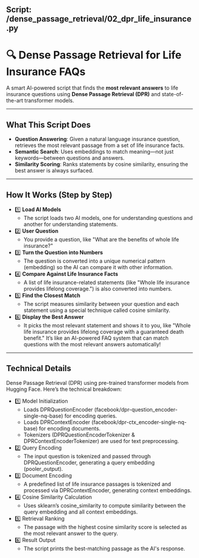 
## Script: /dense_passage_retrieval/02_dpr_life_insurance.py

# 🔍 Dense Passage Retrieval for Life Insurance FAQs
A smart AI-powered script that finds the **most relevant answers** to life insurance questions using **Dense Passage Retrieval (DPR)** and state-of-the-art transformer models.

---


## What This Script Does
- **Question Answering**: Given a natural language insurance question, retrieves the most relevant passage from a set of life insurance facts.
- **Semantic Search**: Uses embeddings to match meaning—not just keywords—between questions and answers.
- **Similarity Scoring**: Ranks statements by cosine similarity, ensuring the best answer is always surfaced.

---

## How It Works (Step by Step)
- 1️⃣ **Load AI Models**
   - The script loads two AI models, one for understanding questions and another for understanding statements.
- 2️⃣ **User Question**
   - You provide a question, like "What are the benefits of whole life insurance?"
- 3️⃣ **Turn the Question into Numbers**
   - The question is converted into a unique numerical pattern (embedding) so the AI can compare it with other information.
- 4️⃣ **Compare Against Life Insurance Facts**
   - A list of life insurance-related statements (like "Whole life insurance provides lifelong coverage.") is also converted into numbers.
- 5️⃣ **Find the Closest Match**
   - The script measures similarity between your question and each statement using a special technique called cosine similarity.
- 6️⃣ **Display the Best Answer**
   - It picks the most relevant statement and shows it to you, like "Whole life insurance provides lifelong coverage with a guaranteed death benefit."
     It’s like an AI-powered FAQ system that can match questions with the most relevant answers automatically!

---

## Technical Details
Dense Passage Retrieval (DPR) using pre-trained transformer models from Hugging Face. Here’s the technical breakdown:
- 1️⃣ Model Initialization
  - Loads DPRQuestionEncoder (facebook/dpr-question_encoder-single-nq-base) for encoding queries.
  - Loads DPRContextEncoder (facebook/dpr-ctx_encoder-single-nq-base) for encoding documents.
  - Tokenizers (DPRQuestionEncoderTokenizer & DPRContextEncoderTokenizer) are used for text preprocessing.
- 2️⃣ Query Encoding
  - The input question is tokenized and passed through DPRQuestionEncoder, generating a query embedding (pooler_output).
- 3️⃣ Document Encoding
  - A predefined list of life insurance passages is tokenized and processed via DPRContextEncoder, generating context embeddings.
- 4️⃣ Cosine Similarity Calculation
  - Uses sklearn’s cosine_similarity to compute similarity between the query embedding and all context embeddings.
- 5️⃣ Retrieval Ranking
  - The passage with the highest cosine similarity score is selected as the most relevant answer to the query.
- 6️⃣ Result Output
  - The script prints the best-matching passage as the AI's response.

